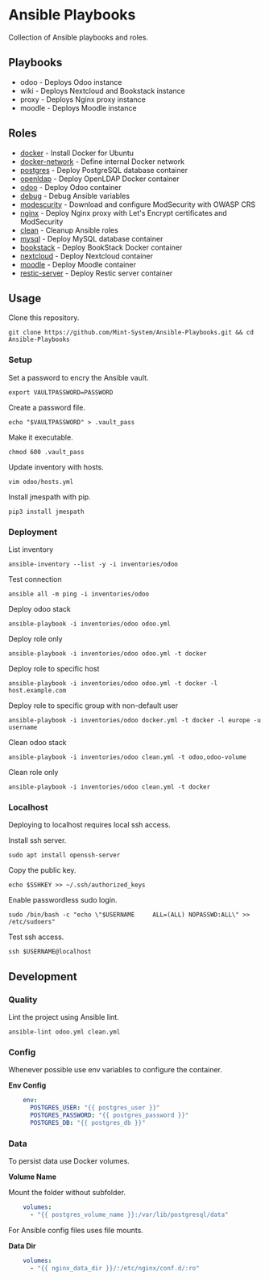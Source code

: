 # Ansible Playbooks

Collection of Ansible playbooks and roles.

## Playbooks

* odoo - Deploys Odoo instance
* wiki - Deploys Nextcloud and Bookstack instance
* proxy - Deploys Nginx proxy instance
* moodle - Deploys Moodle instance

## Roles

* [docker](roles/docker/README.md) - Install Docker for Ubuntu
* [docker-network](roles/docker-network/README.md) - Define internal Docker network
* [postgres](roles/postgres/README.md) - Deploy PostgreSQL database container
* [openldap](roles/openldap/README.md) - Deploy OpenLDAP Docker container
* [odoo](roles/odoo/README.md) - Deploy Odoo container
* [debug](roles/debug/README.md) - Debug Ansible variables
* [modescurity](roles/modescurity/README.md) - Download and configure ModSecurity with OWASP CRS
* [nginx](roles/nginx/README.md) - Deploy Nginx proxy with Let's Encrypt certificates and ModSecurity
* [clean](roles/clean/README.md) - Cleanup Ansible roles
* [mysql](roles/mysql/README.md) - Deploy MySQL database container
* [bookstack](roles/bookstack/README.md) - Deploy BookStack Docker container
* [nextcloud](roles/nextcloud/README.md) - Deploy Nextcloud container
* [moodle](roles/moodle/README.md) - Deploy Moodle container
* [restic-server](roles/restic-server/README.md) - Deploy Restic server container

## Usage

Clone this repository.

`git clone https://github.com/Mint-System/Ansible-Playbooks.git && cd Ansible-Playbooks`

### Setup

Set a password to encry the Ansible vault.

`export VAULTPASSWORD=PASSWORD`

Create a password file.

`echo "$VAULTPASSWORD" > .vault_pass`

Make it executable.

`chmod 600 .vault_pass`

Update inventory with hosts.

`vim odoo/hosts.yml`

Install jmespath with pip.

`pip3 install jmespath`

### Deployment

List inventory

`ansible-inventory --list -y -i inventories/odoo`

Test connection

`ansible all -m ping -i inventories/odoo`

Deploy odoo stack

`ansible-playbook -i inventories/odoo odoo.yml`

Deploy role only

`ansible-playbook -i inventories/odoo odoo.yml -t docker`

Deploy role to specific host

`ansible-playbook -i inventories/odoo odoo.yml -t docker -l host.example.com`

Deploy role to specific group with non-default user

`ansible-playbook -i inventories/odoo docker.yml -t docker -l europe -u username`

Clean odoo stack

`ansible-playbook -i inventories/odoo clean.yml -t odoo,odoo-volume`

Clean role only

`ansible-playbook -i inventories/odoo clean.yml -t docker`

### Localhost

Deploying to localhost requires local ssh access.

Install ssh server.

`sudo apt install openssh-server`

Copy the public key.

`echo $SSHKEY >> ~/.ssh/authorized_keys`

Enable passwordless sudo login.

`sudo /bin/bash -c "echo \"$USERNAME     ALL=(ALL) NOPASSWD:ALL\" >> /etc/sudoers"`

Test ssh access.

`ssh $USERNAME@localhost`

## Development

### Quality

Lint the project using Ansible lint.

`ansible-lint odoo.yml clean.yml`

### Config

Whenever possible use env variables to configure the container.

**Env Config**

```yml
    env:
      POSTGRES_USER: "{{ postgres_user }}"
      POSTGRES_PASSWORD: "{{ postgres_password }}"
      POSTGRES_DB: "{{ postgres_db }}"
```

### Data

To persist data use Docker volumes.

**Volume Name**

Mount the folder without subfolder.

```yml
    volumes:
      - "{{ postgres_volume_name }}:/var/lib/postgresql/data"
```

For Ansible config files uses file mounts.

**Data Dir**

```yml
    volumes:
      - "{{ nginx_data_dir }}/:/etc/nginx/conf.d/:ro"
```